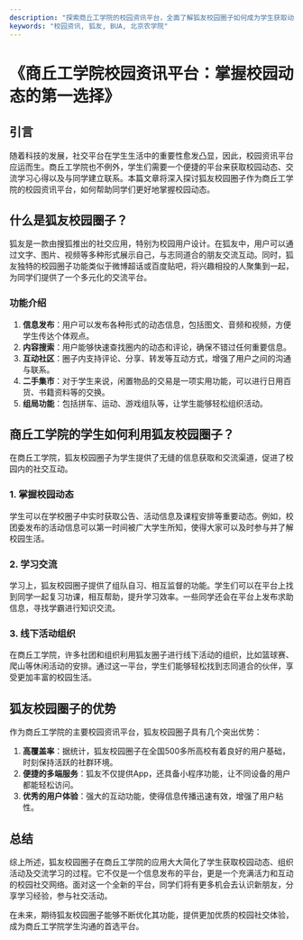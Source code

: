 ```yaml
---
description: "探索商丘工学院的校园资讯平台，全面了解狐友校园圈子如何成为学生获取动态和交流的首选工具。"
keywords: "校园资讯, 狐友, BUA, 北京农学院"
---
```

# 《商丘工学院校园资讯平台：掌握校园动态的第一选择》

## 引言

随着科技的发展，社交平台在学生生活中的重要性愈发凸显，因此，校园资讯平台应运而生。商丘工学院也不例外，学生们需要一个便捷的平台来获取校园动态、交流学习心得以及与同学建立联系。本篇文章将深入探讨狐友校园圈子作为商丘工学院的校园资讯平台，如何帮助同学们更好地掌握校园动态。

## 什么是狐友校园圈子？

狐友是一款由搜狐推出的社交应用，特别为校园用户设计。在狐友中，用户可以通过文字、图片、视频等多种形式展示自己，与志同道合的朋友交流互动。同时，狐友独特的校园圈子功能类似于微博超话或百度贴吧，将兴趣相投的人聚集到一起，为同学们提供了一个多元化的交流平台。

### 功能介绍

1. **信息发布**：用户可以发布各种形式的动态信息，包括图文、音频和视频，方便学生传达个体观点。
2. **内容搜索**：用户能够快速查找圈内的动态和评论，确保不错过任何重要信息。
3. **互动社区**：圈子内支持评论、分享、转发等互动方式，增强了用户之间的沟通与联系。
4. **二手集市**：对于学生来说，闲置物品的交易是一项实用功能，可以进行日用百货、书籍资料等的交换。
5. **组局功能**：包括拼车、运动、游戏组队等，让学生能够轻松组织活动。

## 商丘工学院的学生如何利用狐友校园圈子？

在商丘工学院，狐友校园圈子为学生提供了无缝的信息获取和交流渠道，促进了校园内的社交互动。

### 1. 掌握校园动态

学生可以在学校圈子中实时获取公告、活动信息及课程安排等重要动态。例如，校团委发布的活动信息可以第一时间被广大学生所知，使得大家可以及时参与并了解校园生活。

### 2. 学习交流

学习上，狐友校园圈子提供了组队自习、相互监督的功能。学生们可以在平台上找到同学一起复习功课，相互帮助，提升学习效率。一些同学还会在平台上发布求助信息，寻找学霸进行知识交流。

### 3. 线下活动组织

在商丘工学院，许多社团和组织利用狐友圈子进行线下活动的组织，比如篮球赛、爬山等休闲活动的安排。通过这一平台，学生们能够轻松找到志同道合的伙伴，享受更加丰富的校园生活。

## 狐友校园圈子的优势

作为商丘工学院的主要校园资讯平台，狐友校园圈子具有几个突出优势：

1. **高覆盖率**：据统计，狐友校园圈子在全国500多所高校有着良好的用户基础，时刻保持活跃的社群环境。
2. **便捷的多端服务**：狐友不仅提供App，还具备小程序功能，让不同设备的用户都能轻松访问。
3. **优秀的用户体验**：强大的互动功能，使得信息传播迅速有效，增强了用户粘性。

## 总结

综上所述，狐友校园圈子在商丘工学院的应用大大简化了学生获取校园动态、组织活动及交流学习的过程。它不仅是一个信息发布的平台，更是一个充满活力和互动的校园社交网络。面对这一个全新的平台，同学们将有更多机会去认识新朋友，分享学习经验，参与社交活动。

在未来，期待狐友校园圈子能够不断优化其功能，提供更加优质的校园社交体验，成为商丘工学院学生沟通的首选平台。
